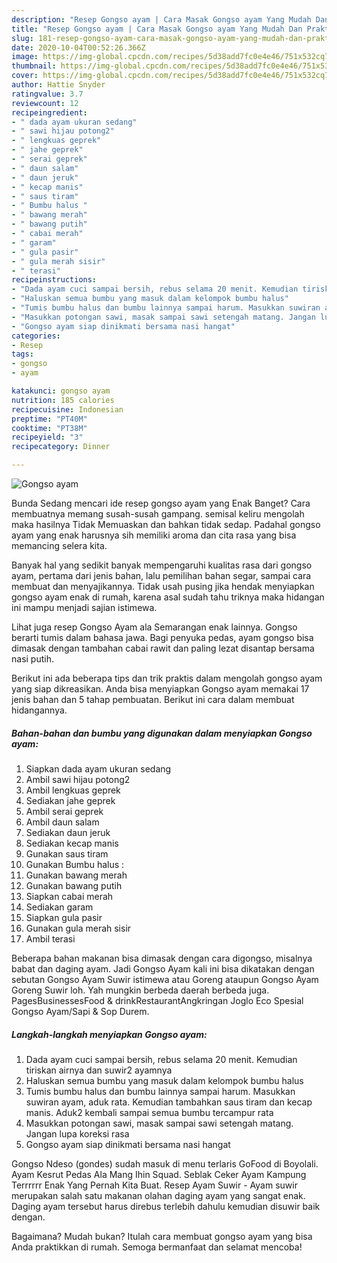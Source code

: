 ```yaml
---
description: "Resep Gongso ayam | Cara Masak Gongso ayam Yang Mudah Dan Praktis"
title: "Resep Gongso ayam | Cara Masak Gongso ayam Yang Mudah Dan Praktis"
slug: 181-resep-gongso-ayam-cara-masak-gongso-ayam-yang-mudah-dan-praktis
date: 2020-10-04T00:52:26.366Z
image: https://img-global.cpcdn.com/recipes/5d38add7fc0e4e46/751x532cq70/gongso-ayam-foto-resep-utama.jpg
thumbnail: https://img-global.cpcdn.com/recipes/5d38add7fc0e4e46/751x532cq70/gongso-ayam-foto-resep-utama.jpg
cover: https://img-global.cpcdn.com/recipes/5d38add7fc0e4e46/751x532cq70/gongso-ayam-foto-resep-utama.jpg
author: Hattie Snyder
ratingvalue: 3.7
reviewcount: 12
recipeingredient:
- " dada ayam ukuran sedang"
- " sawi hijau potong2"
- " lengkuas geprek"
- " jahe geprek"
- " serai geprek"
- " daun salam"
- " daun jeruk"
- " kecap manis"
- " saus tiram"
- " Bumbu halus "
- " bawang merah"
- " bawang putih"
- " cabai merah"
- " garam"
- " gula pasir"
- " gula merah sisir"
- " terasi"
recipeinstructions:
- "Dada ayam cuci sampai bersih, rebus selama 20 menit. Kemudian tiriskan airnya dan suwir2 ayamnya"
- "Haluskan semua bumbu yang masuk dalam kelompok bumbu halus"
- "Tumis bumbu halus dan bumbu lainnya sampai harum. Masukkan suwiran ayam, aduk rata. Kemudian tambahkan saus tiram dan kecap manis. Aduk2 kembali sampai semua bumbu tercampur rata"
- "Masukkan potongan sawi, masak sampai sawi setengah matang. Jangan lupa koreksi rasa"
- "Gongso ayam siap dinikmati bersama nasi hangat"
categories:
- Resep
tags:
- gongso
- ayam

katakunci: gongso ayam 
nutrition: 185 calories
recipecuisine: Indonesian
preptime: "PT40M"
cooktime: "PT38M"
recipeyield: "3"
recipecategory: Dinner

---
```



![Gongso ayam](https://img-global.cpcdn.com/recipes/5d38add7fc0e4e46/751x532cq70/gongso-ayam-foto-resep-utama.jpg)

Bunda Sedang mencari ide resep gongso ayam yang Enak Banget? Cara membuatnya memang susah-susah gampang. semisal keliru mengolah maka hasilnya Tidak Memuaskan dan bahkan tidak sedap. Padahal gongso ayam yang enak harusnya sih memiliki aroma dan cita rasa yang bisa memancing selera kita.

Banyak hal yang sedikit banyak mempengaruhi kualitas rasa dari gongso ayam, pertama dari jenis bahan, lalu pemilihan bahan segar, sampai cara membuat dan menyajikannya. Tidak usah pusing jika hendak menyiapkan gongso ayam enak di rumah, karena asal sudah tahu triknya maka hidangan ini mampu menjadi sajian istimewa.

Lihat juga resep Gongso Ayam ala Semarangan enak lainnya. Gongso berarti tumis dalam bahasa jawa. Bagi penyuka pedas, ayam gongso bisa dimasak dengan tambahan cabai rawit dan paling lezat disantap bersama nasi putih.


Berikut ini ada beberapa tips dan trik praktis dalam mengolah gongso ayam yang siap dikreasikan. Anda bisa menyiapkan Gongso ayam memakai 17 jenis bahan dan 5 tahap pembuatan. Berikut ini cara dalam membuat hidangannya.

<!--inarticleads1-->

##### Bahan-bahan dan bumbu yang digunakan dalam menyiapkan Gongso ayam:

1. Siapkan  dada ayam ukuran sedang
1. Ambil  sawi hijau potong2
1. Ambil  lengkuas geprek
1. Sediakan  jahe geprek
1. Ambil  serai geprek
1. Ambil  daun salam
1. Sediakan  daun jeruk
1. Sediakan  kecap manis
1. Gunakan  saus tiram
1. Gunakan  Bumbu halus :
1. Gunakan  bawang merah
1. Gunakan  bawang putih
1. Siapkan  cabai merah
1. Sediakan  garam
1. Siapkan  gula pasir
1. Gunakan  gula merah sisir
1. Ambil  terasi


Beberapa bahan makanan bisa dimasak dengan cara digongso, misalnya babat dan daging ayam. Jadi Gongso Ayam kali ini bisa dikatakan dengan sebutan Gongso Ayam Suwir istimewa atau Goreng ataupun Gongso Ayam Goreng Suwir loh. Yah mungkin berbeda daerah berbeda juga. PagesBusinessesFood &amp; drinkRestaurantAngkringan Joglo Eco Spesial Gongso Ayam/Sapi &amp; Sop Durem. 

<!--inarticleads2-->

##### Langkah-langkah menyiapkan Gongso ayam:

1. Dada ayam cuci sampai bersih, rebus selama 20 menit. Kemudian tiriskan airnya dan suwir2 ayamnya
1. Haluskan semua bumbu yang masuk dalam kelompok bumbu halus
1. Tumis bumbu halus dan bumbu lainnya sampai harum. Masukkan suwiran ayam, aduk rata. Kemudian tambahkan saus tiram dan kecap manis. Aduk2 kembali sampai semua bumbu tercampur rata
1. Masukkan potongan sawi, masak sampai sawi setengah matang. Jangan lupa koreksi rasa
1. Gongso ayam siap dinikmati bersama nasi hangat


Gongso Ndeso (gondes) sudah masuk di menu terlaris GoFood di Boyolali. Ayam Kesrut Pedas Ala Mang Ihin Squad. Seblak Ceker Ayam Kampung Terrrrrr Enak Yang Pernah Kita Buat. Resep Ayam Suwir - Ayam suwir merupakan salah satu makanan olahan daging ayam yang sangat enak. Daging ayam tersebut harus direbus terlebih dahulu kemudian disuwir baik dengan. 

Bagaimana? Mudah bukan? Itulah cara membuat gongso ayam yang bisa Anda praktikkan di rumah. Semoga bermanfaat dan selamat mencoba!
